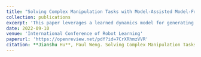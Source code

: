 ```yaml
---
title: "Solving Complex Manipulation Tasks with Model-Assisted Model-Free Reinforcement Learning"
collection: publications
excerpt: 'This paper leverages a learned dynamics model for generating new data to improve the sample efficiency of DRL.'
date: 2022-09-10
venue: 'International Conference of Robot Learning'
paperurl: 'https://openreview.net/pdf?id=7CrXRhmzVVR'
citation: **Jianshu Hu**, Paul Weng. Solving Complex Manipulation Tasks with Model-Assisted Model-Free Reinforcement Learning. CoRL 2022.
---
```

